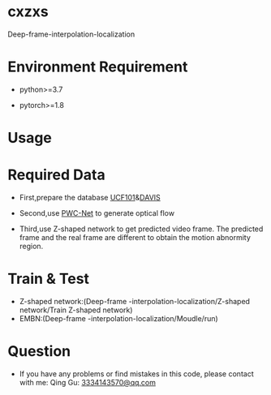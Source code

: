# cxzxs
Deep-frame-interpolation-localization

# Environment Requirement
+ python>=3.7

+ pytorch>=1.8

# Usage

# Required Data
+ First,prepare the database [UCF101](https://www.crcv.ucf.edu/research/data-sets/ucf101/)&[DAVIS](https://davischallenge.org/)


+ Second,use [PWC-Net](https://research.nvidia.com/publication/2018-06_pwc-net-cnns-optical-flow-using-pyramid-warping-and-cost-volume) to generate optical flow 

+ Third,use Z-shaped network to get predicted video frame. The predicted frame and the real frame are different to obtain the motion abnormity region.

# Train & Test
+ Z-shaped network:(Deep-frame -interpolation-localization/Z-shaped network/Train Z-shaped network)
+ EMBN:(Deep-frame -interpolation-localization/Moudle/run)

# Question
+ If you have any problems or find mistakes in this code, please contact with me: 
Qing Gu: 3334143570@qq.com 


